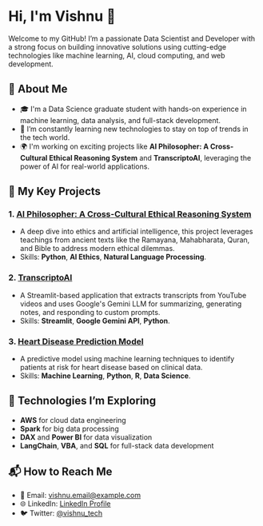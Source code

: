 # Hi, I'm Vishnu 👋

Welcome to my GitHub! I’m a passionate Data Scientist and Developer with a strong focus on building innovative solutions using cutting-edge technologies like machine learning, AI, cloud computing, and web development.

## 🚀 About Me

- 🎓 I'm a Data Science graduate student with hands-on experience in machine learning, data analysis, and full-stack development.
- 🔧 I’m constantly learning new technologies to stay on top of trends in the tech world.
- 🌍 I'm working on exciting projects like **AI Philosopher: A Cross-Cultural Ethical Reasoning System** and **TranscriptoAI**, leveraging the power of AI for real-world applications.

## 🔭 My Key Projects

### 1. **[AI Philosopher: A Cross-Cultural Ethical Reasoning System](#)**
   - A deep dive into ethics and artificial intelligence, this project leverages teachings from ancient texts like the Ramayana, Mahabharata, Quran, and Bible to address modern ethical dilemmas.
   - Skills: **Python**, **AI Ethics**, **Natural Language Processing**.

### 2. **[TranscriptoAI](#)**
   - A Streamlit-based application that extracts transcripts from YouTube videos and uses Google's Gemini LLM for summarizing, generating notes, and responding to custom prompts.
   - Skills: **Streamlit**, **Google Gemini API**, **Python**.

### 3. **[Heart Disease Prediction Model](#)**
   - A predictive model using machine learning techniques to identify patients at risk for heart disease based on clinical data.
   - Skills: **Machine Learning**, **Python**, **R**, **Data Science**.

## 🌱 Technologies I’m Exploring

- **AWS** for cloud data engineering
- **Spark** for big data processing
- **DAX** and **Power BI** for data visualization
- **LangChain**, **VBA**, and **SQL** for full-stack data development

## 📬 How to Reach Me

- 📧 Email: [vishnu.email@example.com](mailto:vishnu.email@example.com)
- 🌐 LinkedIn: [LinkedIn Profile](https://www.linkedin.com/in/your-profile/)
- 🐦 Twitter: [@vishnu_tech](https://twitter.com/vishnu_tech)

